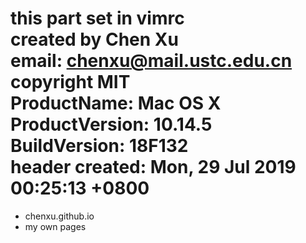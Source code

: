 this part set in vimrc  
created by Chen Xu  
email: chenxu@mail.ustc.edu.cn  
copyright MIT  
ProductName:	Mac OS X  
ProductVersion:	10.14.5  
BuildVersion:	18F132  
header created: Mon, 29 Jul 2019 00:25:13 +0800  
=====================================================  
* chenxu.github.io  
* my own pages
